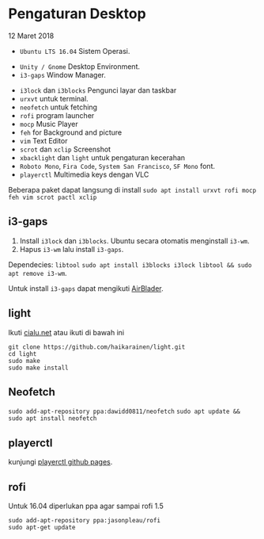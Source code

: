 # Pengaturan Desktop

12 Maret 2018

* `Ubuntu LTS 16.04` Sistem Operasi.
+ `Unity / Gnome` Desktop Environment.
+ `i3-gaps` Window Manager.
* `i3lock` dan `i3blocks` Pengunci layar dan taskbar
* `urxvt` untuk terminal.
* `neofetch` untuk fetching
* `rofi` program launcher
* `mocp` Music Player
* `feh` for Background and picture
* `vim` Text Editor
* `scrot` dan `xclip` Screenshot
* `xbacklight` dan `light` untuk pengaturan kecerahan
* `Roboto Mono`, `Fira Code`, `System San Francisco`, `SF Mono` font.
* `playerctl` Multimedia keys dengan VLC

Beberapa paket dapat langsung di install
`sudo apt install urxvt rofi mocp feh vim scrot pactl xclip`

## i3-gaps

1. Install `i3lock` dan `i3blocks`. Ubuntu secara otomatis menginstall `i3-wm`.
2. Hapus `i3-wm` lalu install `i3-gaps`.

Dependecies: `libtool`
`sudo apt install i3blocks i3lock libtool && sudo apt remove i3-wm`.

Untuk install `i3-gaps` dapat mengikuti [AirBlader](https://github.com/Airblader/i3/wiki/Compiling-&-Installing).

## light
Ikuti [cialu.net](https://cialu.net/brightness-control-not-work-i3wm/) atau ikuti di bawah ini

```{bash}
git clone https://github.com/haikarainen/light.git
cd light
sudo make
sudo make install
```

## Neofetch
`sudo add-apt-repository ppa:dawidd0811/neofetch`
`sudo apt update && sudo apt install neofetch`

## playerctl
kunjungi [playerctl github pages](https://github.com/acrisci/playerctl).

## rofi
Untuk 16.04 diperlukan ppa agar sampai rofi 1.5 

```{bash}
sudo add-apt-repository ppa:jasonpleau/rofi
sudo apt-get update
```
